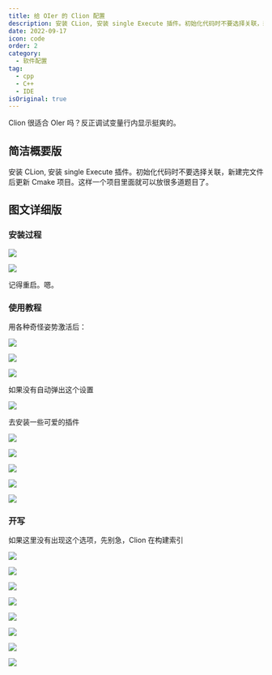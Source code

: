 ```yaml
---
title: 给 OIer 的 Clion 配置
description: 安装 CLion, 安装 single Execute 插件。初始化代码时不要选择关联，新建完文件后更新 Cmake 项目。这样一个项目里面就可以放很多道题目了。
date: 2022-09-17
icon: code
order: 2
category:
  - 软件配置
tag:
  - cpp	
  - C++
  - IDE
isOriginal: true
---
```


Clion 很适合 OIer 吗？反正调试变量行内显示挺爽的。
## 简洁概要版

安装 CLion, 安装 single Execute 插件。初始化代码时不要选择关联，新建完文件后更新 Cmake 项目。这样一个项目里面就可以放很多道题目了。

## 图文详细版
### 安装过程

![](https://search.pstatic.net/common/?src=https://i.imgur.com/aHQ9kHe.jpeg)

![](https://search.pstatic.net/common/?src=https://i.imgur.com/DZjAJbe.jpeg)

记得重启。嗯。

### 使用教程

用各种奇怪姿势激活后：

![](https://search.pstatic.net/common/?src=https://i.imgur.com/O0eNSaN.jpeg)

![](https://search.pstatic.net/common/?src=https://i.imgur.com/4wBjDuE.jpeg)

![](https://search.pstatic.net/common/?src=https://i.imgur.com/mmQ9H7D.jpeg)

如果没有自动弹出这个设置

![](https://search.pstatic.net/common/?src=https://i.imgur.com/yKxllWe.jpeg)

去安装一些可爱的插件

![](https://search.pstatic.net/common/?src=https://i.imgur.com/iLNa1cD.jpeg)

![](https://search.pstatic.net/common/?src=https://i.imgur.com/uvYKldE.jpeg)

![](https://search.pstatic.net/common/?src=https://i.imgur.com/DR6CcaZ.jpeg)

![](https://search.pstatic.net/common/?src=https://i.imgur.com/parUH7m.jpeg)

![](https://search.pstatic.net/common/?src=https://i.imgur.com/esaph2B.jpeg)

### 开写

如果这里没有出现这个选项，先别急，Clion 在构建索引

![](https://search.pstatic.net/common/?src=https://i.imgur.com/ImAgyWG.jpeg)

![](https://search.pstatic.net/common/?src=https://i.imgur.com/yz258OL.jpeg)

![](https://search.pstatic.net/common/?src=https://i.imgur.com/sN7gVzT.jpeg)

![](https://search.pstatic.net/common/?src=https://i.imgur.com/TkHLQVU.jpeg)

![](https://search.pstatic.net/common/?src=https://i.imgur.com/fzmtlaV.jpeg)

![](https://search.pstatic.net/common/?src=https://i.imgur.com/AOWBsBo.jpeg)

![](https://search.pstatic.net/common/?src=https://i.imgur.com/sqetFFy.jpeg)

![](https://search.pstatic.net/common/?src=https://i.imgur.com/idWZulw.jpeg)
